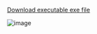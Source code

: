 [Download executable exe file](https://github.com/Allvaa/penghitung-penggunaan-listrik/releases/download/0.1.0/build-penggunaanlistrik-Desktop_Qt_6_6_1_MinGW_64_bit-Release.zip)

![image](https://github.com/Allvaa/penghitung-penggunaan-listrik/assets/52526068/c4463520-ee16-461b-b0f0-6e1f8213db43)
